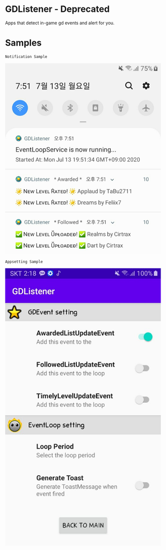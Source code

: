 # GDListener - Deprecated

Apps that detect in-game gd events and alert for you.

# Samples

```
Notification Sample
```

![s1](./samples/notification_sample.jpg)

```
Appsetting Sample
```

![s2](./samples/appsetting_sample.jpg)
